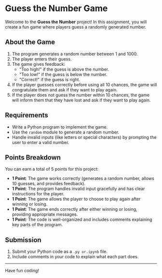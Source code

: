 # Guess the Number Game

Welcome to the **Guess the Number** project! In this assignment, you will create a fun game where players guess a randomly generated number.

## About the Game

1. The program generates a random number between 1 and 1000.
2. The player enters their guess.
3. The game gives feedback:
   - "Too high!" if the guess is above the number.
   - "Too low!" if the guess is below the number.
   - "Correct!" if the guess is right.
5. If the player guesses correctly before using all 10 chances, the game will congratulate them and ask if they want to play again.
6. If the player does not guess the number within 10 chances, the game will inform them that they have lost and ask if they want to play again.

## Requirements

- Write a Python program to implement the game.
- Use the `random` module to generate a random number.
- Handle invalid inputs (like letters or special characters) by prompting the user to enter a valid number.

## Points Breakdown

You can earn a total of 5 points for this project:

- **1 Point**: The game works correctly (generates a random number, allows 10 guesses, and provides feedback).
- **1 Point**: The program handles invalid input gracefully and has clear instructions for the player.
- **1 Point**: The game allows the player to choose to play again after winning or losing.
- **1 Point**: The game ends correctly after either winning or losing, providing appropriate messages.
- **1 Point**: The code is well-organized and includes comments explaining key parts of the program.

## Submission

1. Submit your Python code as a `.py or.ipynb` file.
2. Include comments in your code to explain what each part does.

---
Have fun coding!
